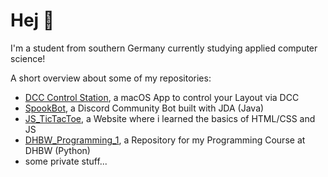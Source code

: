 # Hej 🙂

I'm a student from southern Germany currently studying applied computer science! 

A short overview about some of my repositories:
- [DCC Control Station](https://github.com/Evolinox/DCC-ControlStation), a macOS App to control your Layout via DCC
- [SpookBot](https://github.com/Evolinox/SpookBot), a Discord Community Bot built with JDA (Java)
- [JS_TicTacToe](https://github.com/Evolinox/JS_TicTacToe), a Website where i learned the basics of HTML/CSS and JS
- [DHBW_Programming_1](https://github.com/Evolinox/DHBW_Programming_1), a Repository for my Programming Course at DHBW (Python)
- some private stuff...

<!---
Spooki02/Spooki02 is a ✨ special ✨ repository because its `README.md` (this file) appears on your GitHub profile.
You can click the Preview link to take a look at your changes.
--->
